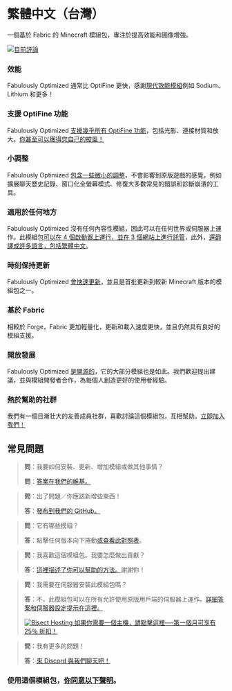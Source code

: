 # 繁體中文（台灣）

一個基於 Fabric 的 Minecraft 模組包，專注於提高效能和圖像增強。

[![目前評論](https://img.youtube.com/vi/bb8G9X5Q_4I/hqdefault.jpg)](https://www.youtube.com/watch?v=bb8G9X5Q_4I)

### 效能

Fabulously Optimized 通常比 OptiFine 更快，感謝[現代效能模組][1]例如 Sodium、Lithium 和更多！

### 支援 OptiFine 功能

Fabulously Optimized [支援幾乎所有 OptiFine 功能][2]，包括光影、連接材質和放大。[你甚至可以獲得您自己的披風！][3]

### 小調整

Fabulously Optimized [包含一些微小的調整][4]，不會影響到原版遊戲的感覺，例如擴展聊天歷史記錄、窗口化全螢幕模式、修復大多數常見的錯誤和診斷崩潰的工具。

### 適用於任何地方

Fabulously Optimized 沒有任何內容性模組，因此可以在任何世界或伺服器上運作。此模組包[可以在 4 個啟動器上運行，並在 3 個網站上進行託管][6]，此外，[還翻譯成許多語言，包括繁體中文][7]。

### 時刻保持更新

Fabulously Optimized [會快速更新][5]，並且是首批更新到較新 Minecraft 版本的模組包之一。

### 基於 Fabric

相較於 Forge，Fabric 更加輕量化，更新和載入速度更快，並且仍然具有良好的模組支援。

### 開放發展

Fabulously Optimized [是開源的][8]，它的大部分模組也是如此。我們歡迎提出建議，並與模組開發者合作，為每個人創造更好的使用者經驗。

### 熱於幫助的社群

我們有一個日漸壯大的友善成員社群，喜歡討論這個模組包，互相幫助。[立即加入我們！][10]

## 常見問題

> **問**：我要如何安裝、更新、增加模組或做其他事情？
> 
> **問**：[答案在我們的維基。][11]


> **問**：出了問題／你應該新增些東西！
> 
> **答**：[發布到我們的 GitHub。][8]


> **問**：它有哪些模組？
> 
> **答**：點擊任何版本向下捲動[或查看此對照表][12]。


> **問**：我喜歡這個模組包。我要怎麼做出貢獻？
> 
> **答**：[這裡描述了你可以幫助的方法。][16]謝謝你！


> **問**：我需要在伺服器安裝此模組包嗎？
> 
> **答**：不，此模組包可以在所有允許使用原版用戶端的伺服器上運作。[詳細答案和伺服器設定提示在這裡。][13]
> 
> [![Bisect Hosting](https://i.ibb.co/gr9mSxW/image.png) 如果你需要一個主機，請點擊這裡──第一個月可享有 25％ 折扣！][14]


> **問**：我有更多的問題！
> 
> **答**：[來 Discord 與我們聊天吧！][10]

### 使用這個模組包，[你同意以下聲明][15]。

[1]: https://github.com/Fabulously-Optimized/fabulously-optimized/blob/main/INCLUDED-MODS.md#smooth
[2]: https://fabulously-optimized.gitbook.io/modpack/readme/give-up-optifine
[3]: https://fabulously-optimized.gitbook.io/modpack/readme/free-cape
[4]: https://github.com/Fabulously-Optimized/fabulously-optimized/blob/main/INCLUDED-MODS.md#functional
[5]: https://github.com/Fabulously-Optimized/fabulously-optimized/blob/main/CHANGELOG.md
[6]: https://github.com/Fabulously-Optimized/fabulously-optimized#downloads
[7]: https://fabulously-optimized.gitbook.io/modpack/readme/language-support
[8]: https://github.com/Fabulously-Optimized/fabulously-optimized
[8]: https://github.com/Fabulously-Optimized/fabulously-optimized
[10]: https://fabulously-optimized.github.io/discord
[10]: https://fabulously-optimized.github.io/discord
[11]: https://fabulously-optimized.gitbook.io/modpack/
[12]: https://github.com/Fabulously-Optimized/fabulously-optimized/blob/main/INCLUDED-MODS.md
[13]: https://fabulously-optimized.gitbook.io/modpack/readme/server-setup
[14]: https://www.bisecthosting.com/clients/aff.php?aff=2604
[15]: https://github.com/Fabulously-Optimized/fabulously-optimized#disclaimers
[16]: https://github.com/Fabulously-Optimized/fabulously-optimized/blob/main/CONTRIBUTING.md

